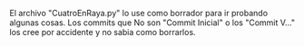 El archivo "CuatroEnRaya.py" lo use como borrador para ir probando algunas cosas. 
Los commits que No son "Commit Inicial" o los "Commit V..." los cree por accidente y no sabia como borrarlos.
